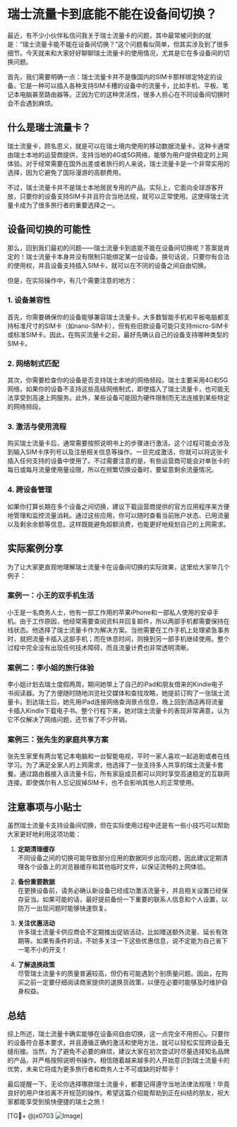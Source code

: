 # 瑞士流量卡到底能不能在设备间切换？

最近，有不少小伙伴私信问我关于瑞士流量卡的问题，其中最常被问到的就是：“瑞士流量卡能不能在设备间切换？”这个问题看似简单，但其实涉及到了很多细节。今天就来和大家好好聊聊瑞士流量卡的使用情况，尤其是它在多设备间的切换问题。

首先，我们需要明确一点：瑞士流量卡并不是像国内的SIM卡那样绑定特定的设备。它是一种可以插入各种支持SIM卡槽的设备中的流量卡，比如手机、平板、笔记本电脑甚至路由器等。正因为它的这种灵活性，很多人担心在不同设备间切换时会不会遇到麻烦。

## 什么是瑞士流量卡？

瑞士流量卡，顾名思义，就是可以在瑞士境内使用的移动数据流量卡。这种卡通常由瑞士本地的运营商提供，支持当地的4G或5G网络，能够为用户提供稳定的上网体验。对于经常需要在国外出差或者旅行的人来说，瑞士流量卡是一个非常实用的选择，因为它避免了国际漫游的高额费用。

不过，瑞士流量卡并不是瑞士本地居民专用的产品。实际上，它面向全球游客开放，只要你的设备支持SIM卡并且符合当地法规，就可以正常使用。这使得瑞士流量卡成为了很多旅行者的重要选择之一。

## 设备间切换的可能性

那么，回到我们最初的问题——瑞士流量卡到底能不能在设备间切换呢？答案是肯定的！瑞士流量卡本身并没有限制只能绑定某一台设备。换句话说，只要你有合法的使用权，并且设备支持插入SIM卡，就可以在不同的设备之间自由切换。

但是，在实际操作中，有几个需要注意的地方：

### 1. **设备兼容性**
   首先，你需要确保你的设备能够兼容瑞士流量卡。大多数智能手机和平板电脑都支持标准尺寸的SIM卡（如nano-SIM卡），但有些旧款设备可能只支持micro-SIM卡或标准SIM卡。因此，在购买流量卡之前，最好先确认自己的设备支持哪种类型的SIM卡。

### 2. **网络制式匹配**
   其次，你需要检查你的设备是否支持瑞士本地的网络频段。瑞士主要采用4G和5G网络，如果你的设备不支持这些高级网络制式，即使插入了瑞士流量卡，也可能无法享受到高速上网服务。此外，某些设备可能因为硬件限制而无法连接到某些特定的网络频段。

### 3. **激活与使用流程**
   购买瑞士流量卡后，通常需要按照说明书上的步骤进行激活。这个过程可能会涉及到输入SIM卡序列号以及注册相关信息等操作。一旦完成激活，你就可以将这张卡插入任何支持的设备中使用了。不过需要注意的是，有些运营商可能会对单张卡的每日或每月流量使用量设限，所以在频繁切换设备时，要留意剩余流量情况。

### 4. **跨设备管理**
   如果你打算长期在多个设备之间切换，建议下载运营商提供的官方应用程序来方便地管理和监控流量消耗。通过这些应用，你可以随时查看当前账户状态、已用流量以及剩余余额等信息。这样既能避免超额消费，也能更好地规划自己的上网需求。

## 实际案例分享

为了让大家更直观地理解瑞士流量卡在设备间切换的实际效果，这里给大家举几个例子：

### 案例一：小王的双手机生活
小王是一名商务人士，他有一部工作用的苹果iPhone和一部私人使用的安卓手机。由于工作原因，他经常需要查阅资料并回复邮件，所以两部手机都需要保持在线状态。他选择了瑞士流量卡作为解决方案。当他需要在工作手机上处理紧急事务时，就把流量卡插入这部手机；而在休息时间，则换到另一部手机继续使用。整个过程中完全没有出现任何技术障碍，而且流量计费也非常透明清晰。

### 案例二：李小姐的旅行体验
李小姐计划去瑞士度假两周，期间她带上了自己的iPad和朋友借来的Kindle电子书阅读器。为了方便随时随地浏览社交媒体和查找攻略，她提前订购了一张瑞士流量卡。到达瑞士后，她先用iPad连接网络查询景点信息，晚上回到酒店再将流量卡插入Kindle下载电子书。整个行程下来，她对瑞士流量卡的表现非常满意，认为它不仅解决了网络问题，还节省了不少开销。

### 案例三：张先生的家庭共享方案
张先生家里有两台笔记本电脑和一台智能电视，平时一家人喜欢一起追剧或者在线学习。为了满足全家人的上网需求，他选择了一张支持多人共享的瑞士流量卡套餐。通过路由器接入该流量卡后，所有家庭成员都可以同时享受高速稳定的互联网连接。即使偶尔有人忘记拔掉SIM卡，也不会影响其他人的正常使用。

## 注意事项与小贴士

虽然瑞士流量卡支持设备间切换，但在实际使用过程中还是有一些小技巧可以帮助大家更好地利用这项功能：

1. **定期清理缓存**  
   不同设备之间的切换可能导致部分应用的数据同步出现问题，因此建议定期清理各个设备上的浏览器缓存和其他临时文件，以保证流畅的上网体验。

2. **备份重要数据**  
   在更换设备前，请务必确认新设备已经成功激活流量卡，并且相关设置已经保存妥当。如果可能的话，最好提前备份一下重要的联系人信息和个人设置，以防万一出现问题时能够快速恢复。

3. **关注优惠活动**  
   许多瑞士流量卡供应商会不定期推出促销活动，比如赠送额外流量、延长有效期等。如果有条件的话，不妨多关注一下这些优惠信息，说不定能为自己省下一笔不小的开支！

4. **了解退换政策**  
   尽管瑞士流量卡的质量普遍较高，但仍有可能遇到个别质量问题。因此，在购买之前一定要仔细阅读商家提供的退换货政策，以便在必要时能够及时维护自身权益。

## 总结

综上所述，瑞士流量卡确实能够在设备间自由切换，这一点完全不用担心。只要你的设备符合基本要求，并且遵循正确的激活和使用方法，就可以轻松实现跨设备无缝衔接。当然，为了避免不必要的麻烦，建议大家在初次尝试时尽量选择知名品牌的产品，并严格按照说明书操作。相信随着越来越多的人开始意识到瑞士流量卡的优势，未来它将成为更多旅行者和商务人士不可或缺的好帮手！

最后提醒一下，无论你选择哪款瑞士流量卡，都要记得遵守当地法律法规哦！毕竟良好的用户体验离不开规范的操作。希望这篇介绍能帮助到正在纠结的朋友，祝大家都能享受到愉快便捷的瑞士之旅！

[TG💪+ @jx0703 ![Image](https://github.com/user-attachments/assets/dbca1d08-cadb-493c-b0ec-ad6f7a83f270)]